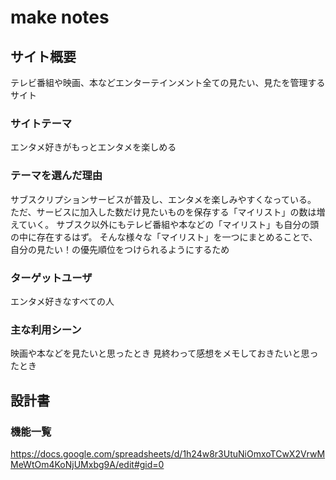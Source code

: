 # make notes

## サイト概要
テレビ番組や映画、本などエンターテインメント全ての見たい、見たを管理するサイト

### サイトテーマ
エンタメ好きがもっとエンタメを楽しめる

### テーマを選んだ理由
サブスクリプションサービスが普及し、エンタメを楽しみやすくなっている。
ただ、サービスに加入した数だけ見たいものを保存する「マイリスト」の数は増えていく。
サブスク以外にもテレビ番組や本などの「マイリスト」も自分の頭の中に存在するはず。
そんな様々な「マイリスト」を一つにまとめることで、自分の見たい！の優先順位をつけられるようにするため

### ターゲットユーザ
エンタメ好きなすべての人

### 主な利用シーン
映画や本などを見たいと思ったとき
見終わって感想をメモしておきたいと思ったとき

## 設計書

### 機能一覧
<https://docs.google.com/spreadsheets/d/1h24w8r3UtuNiOmxoTCwX2VrwMMeWtOm4KoNjUMxbg9A/edit#gid=0>


